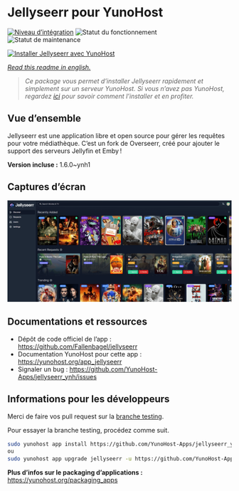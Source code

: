 <!--
N.B.: This README was automatically generated by https://github.com/YunoHost/apps/tree/master/tools/README-generator
It shall NOT be edited by hand.
-->

# Jellyseerr pour YunoHost

[![Niveau d’intégration](https://dash.yunohost.org/integration/jellyseerr.svg)](https://dash.yunohost.org/appci/app/jellyseerr) ![Statut du fonctionnement](https://ci-apps.yunohost.org/ci/badges/jellyseerr.status.svg) ![Statut de maintenance](https://ci-apps.yunohost.org/ci/badges/jellyseerr.maintain.svg)

[![Installer Jellyseerr avec YunoHost](https://install-app.yunohost.org/install-with-yunohost.svg)](https://install-app.yunohost.org/?app=jellyseerr)

*[Read this readme in english.](./README.md)*

> *Ce package vous permet d’installer Jellyseerr rapidement et simplement sur un serveur YunoHost.
Si vous n’avez pas YunoHost, regardez [ici](https://yunohost.org/#/install) pour savoir comment l’installer et en profiter.*

## Vue d’ensemble

Jellyseerr est une application libre et open source pour gérer les requêtes pour votre médiathèque. C’est un fork de Overseerr, créé pour ajouter le support des serveurs Jellyfin et Emby !

**Version incluse :** 1.6.0~ynh1

## Captures d’écran

![Capture d’écran de Jellyseerr](./doc/screenshots/jellyseerr.png)

## Documentations et ressources

* Dépôt de code officiel de l’app : <https://github.com/Fallenbagel/jellyseerr>
* Documentation YunoHost pour cette app : <https://yunohost.org/app_jellyseerr>
* Signaler un bug : <https://github.com/YunoHost-Apps/jellyseerr_ynh/issues>

## Informations pour les développeurs

Merci de faire vos pull request sur la [branche testing](https://github.com/YunoHost-Apps/jellyseerr_ynh/tree/testing).

Pour essayer la branche testing, procédez comme suit.

``` bash
sudo yunohost app install https://github.com/YunoHost-Apps/jellyseerr_ynh/tree/testing --debug
ou
sudo yunohost app upgrade jellyseerr -u https://github.com/YunoHost-Apps/jellyseerr_ynh/tree/testing --debug
```

**Plus d’infos sur le packaging d’applications :** <https://yunohost.org/packaging_apps>
